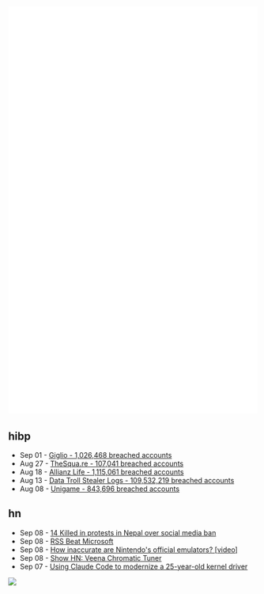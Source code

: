 ![Metrics](https://raw.githubusercontent.com/phixion/phixion/master/metrics.svg)

## hibp

<!--
for https://github.com/phixion/phixion/blob/main/.github/workflows/feeds.yml
-->
<!--START_SECTION:haveibeenpwnd-->
- Sep 01 - [Giglio - 1,026,468 breached accounts](https://haveibeenpwned.com/Breach/Giglio)
- Aug 27 - [TheSqua.re - 107,041 breached accounts](https://haveibeenpwned.com/Breach/TheSquare)
- Aug 18 - [Allianz Life - 1,115,061 breached accounts](https://haveibeenpwned.com/Breach/AllianzLife)
- Aug 13 - [Data Troll Stealer Logs - 109,532,219 breached accounts](https://haveibeenpwned.com/Breach/DataTrollStealerLogs)
- Aug 08 - [Unigame - 843,696 breached accounts](https://haveibeenpwned.com/Breach/Unigame)
<!--END_SECTION:haveibeenpwnd-->

## hn

<!--
for https://github.com/phixion/phixion/blob/main/.github/workflows/feeds.yml
-->
<!--START_SECTION:hn-->
- Sep 08 - [14 Killed in protests in Nepal over social media ban](https://www.tribuneindia.com/news/world/massive-protests-in-nepal-over-social-media-ban/)
- Sep 08 - [RSS Beat Microsoft](https://buttondown.com/blog/rss-vs-ice)
- Sep 08 - [How inaccurate are Nintendo's official emulators? [video]](https://www.youtube.com/watch?v=oYjYmSniQyM)
- Sep 08 - [Show HN: Veena Chromatic Tuner](https://play.google.com/store/apps/details?id=in.magima.digitaltuner&hl=en_US)
- Sep 07 - [Using Claude Code to modernize a 25-year-old kernel driver](https://dmitrybrant.com/2025/09/07/using-claude-code-to-modernize-a-25-year-old-kernel-driver)
<!--END_SECTION:hn-->

<!--
for https://yhype.me
-->
![](https://hit.yhype.me/github/profile?user_id=13013670)
